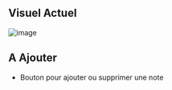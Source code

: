 ## Visuel Actuel
![image](https://github.com/MathisTBU/MoyCalc/assets/120473930/2dedf843-350c-4ca8-b398-abcf4668bf9d)

## A Ajouter
- Bouton pour ajouter ou supprimer une note
